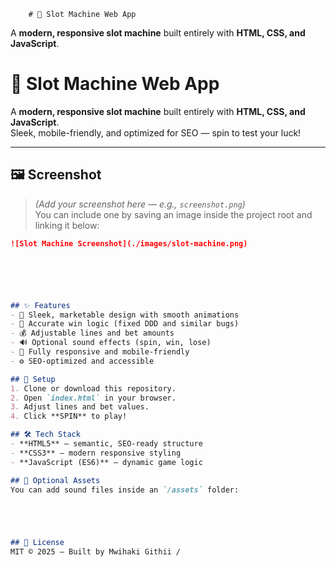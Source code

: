         # 🎰 Slot Machine Web App

A **modern, responsive slot machine** built entirely with **HTML, CSS, and JavaScript**.

# 🎰 Slot Machine Web App

A **modern, responsive slot machine** built entirely with **HTML, CSS, and JavaScript**.  
Sleek, mobile-friendly, and optimized for SEO — spin to test your luck!

---

## 🖼️ Screenshot

> *(Add your screenshot here — e.g., `screenshot.png`)*  
> You can include one by saving an image inside the project root and linking it below:

```md
![Slot Machine Screenshot](./images/slot-machine.png)






## ✨ Features
- 🎨 Sleek, marketable design with smooth animations
- 🧠 Accurate win logic (fixed DDD and similar bugs)
- 💰 Adjustable lines and bet amounts
- 🔊 Optional sound effects (spin, win, lose)
- 📱 Fully responsive and mobile-friendly
- ⚙️ SEO-optimized and accessible

## 🚀 Setup
1. Clone or download this repository.
2. Open `index.html` in your browser.
3. Adjust lines and bet values.
4. Click **SPIN** to play!

## 🛠️ Tech Stack    
- **HTML5** — semantic, SEO-ready structure  
- **CSS3** — modern responsive styling  
- **JavaScript (ES6)** — dynamic game logic  

## 📂 Optional Assets
You can add sound files inside an `/assets` folder:





## 📜 License
MIT © 2025 — Built by Mwihaki Githii /
